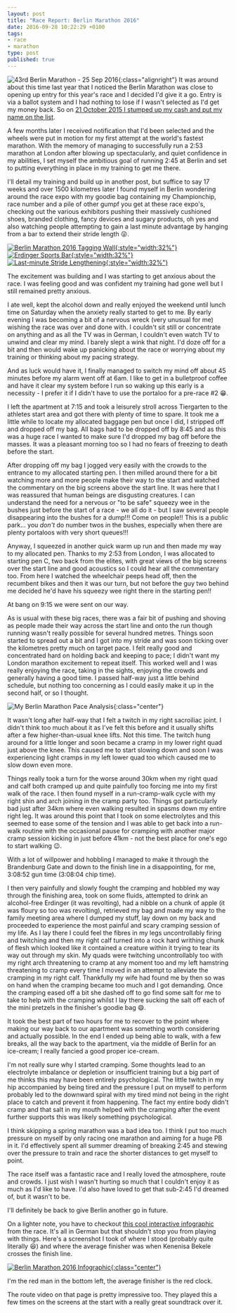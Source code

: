 ```yaml
---
layout: post
title: "Race Report: Berlin Marathon 2016"
date: 2016-09-28 10:22:29 +0100
tags:
- race
- marathon
type: post
published: true
---
```


![43rd Berlin Marathon - 25 Sep 2016](/assets/berlin-marathon-2016-logo.gif){:class="alignright"} It was around about this time last year that I noticed the Berlin Marathon was close to opening up entry for this year's race and I decided I'd give it a go.  Entry is via a ballot system and I had nothing to lose if I wasn't selected as I'd get my money back. So on [21 October 2015 I stumped up my cash and put my name on the list](https://twitter.com/lildude/status/656631881715159040).

A few months later I received notification that I'd been selected and the wheels were put in motion for my first attempt at the world's fastest marathon.  With the memory of managing to successfully run a 2:53 marathon at London after blowing up spectacularly, and quiet confidence in my abilities, I set myself the ambitious goal of running 2:45 at Berlin and set to putting everything in place in my training to get me there.

I'll detail my training and build up in another post, but suffice to say 17 weeks and over 1500 kilometres later I found myself in Berlin wondering around the race expo with my goodie bag containing my Championchip, race number and a pile of other gumpf you get at these race expo's, checking out the various exhibitors pushing their massively cushioned shoes, branded clothing, fancy devices and sugary products, oh yes and also watching people attempting to gain a last minute advantage by hanging from a bar to extend their stride length :stuck_out_tongue_winking_eye:.

[![Berlin Marathon 2016 Tagging Wall](/assets/berlin-marathon-2016-tag-wall.jpg){:style="width:32%"}](https://www.instagram.com/p/BKsnXgHAN5A/) [![Erdinger Sports Bar](/assets/erdinger-sports-bar.jpg){:style="width:32%"}](https://www.instagram.com/p/BKso8CugNug/) [![Last-minute Stride Lengthening](/assets/berlin-marathon-2016-hanging.jpg){:style="width:32%"}](https://www.instagram.com/p/BKsu4gFgJMb/)

The excitement was building and I was starting to get anxious about the race. I was feeling good and was confident my training had gone well but I still remained pretty anxious.

I ate well, kept the alcohol down and really enjoyed the weekend until lunch time on Saturday when the anxiety really started to get to me. By early evening I was becoming a bit of a nervous wreck (very unusual for me) wishing the race was over and done with. I couldn't sit still or concentrate on anything and as all the TV was in German, I couldn't even watch TV to unwind and clear my mind. I barely slept a wink that night.  I'd doze off for a bit and then would wake up panicking about the race or worrying about my training or thinking about my pacing strategy.

And as luck would have it, I finally managed to switch my mind off about 45 minutes before my alarm went off at 6am. I like to get in a bulletproof coffee and have it clear my system before I run so waking up this early is a necessity - I prefer it if I didn't have to use the portaloo for a pre-race #2 :grin:.

I left the apartment at 7:15 and took a leisurely stroll across Tiergarten to the athletes start area and got there with plenty of time to spare. It took me a little while to locate my allocated baggage pen but once I did, I stripped off and dropped off my bag. All bags had to be dropped off by 8:45 and as this was a huge race I wanted to make sure I'd dropped my bag off before the masses.  It was a pleasant morning too so I had no fears of freezing to death before the start.

After dropping off my bag I jogged very easily with the crowds to the entrance to my allocated starting pen. I then milled around there for a bit watching more and more people make their way to the start and watched the commentary on the big screens above the start line. It was here that I was reassured that human beings are disgusting creatures. I can understand the need for a nervous or "to be safe" squeezy wee in the bushes just before the start of a race - we all do it - but I saw several people disappearing into the bushes for a dump!!!  Come on people!!  This is a public park... you _don't_ do number twos in the bushes, especially when there are plenty portaloos with very short queues!!!

Anyway, I squeezed in another quick warm up run and then made my way to my allocated pen. Thanks to my 2:53 from London, I was allocated to starting pen C, two back from the elites, with great views of the big screens over the start line and good acoustics so I could hear all the commentary too.  From here I watched the wheelchair peeps head off, then the recumbent bikes and then it was our turn, but not before the guy two behind me decided he'd have his squeezy wee right there in the starting pen!!

At bang on 9:15 we were sent on our way.

As is usual with these big races, there was a fair bit of pushing and shoving as people made their way across the start line and onto the run though running wasn't really possible for several hundred metres. Things soon started to spread out a bit and I got into my stride and was soon ticking over the kilometres pretty much on target pace.  I felt really good and concentrated hard on holding back and keeping to pace; I didn't want my London marathon excitement to repeat itself. This worked well and I was really enjoying the race, taking in the sights, enjoying the crowds and generally having a good time. I passed half-way just a little behind schedule, but nothing too concerning as I could easily make it up in the second half, or so I thought.

![My Berlin Marathon Pace Analysis](/assets/berlin-marathon-2016-race-analysis.png){:class="center"}

It wasn't long after half-way that I felt a twitch in my right sacroiliac joint. I didn't think too much about it as I've felt this before and it usually shifts after a few higher-than-usual knee lifts. Not this time. The twitch hung around for a little longer and soon became a cramp in my lower right quad just above the knee. This caused me to start slowing down and soon I was experiencing light cramps in my left lower quad too which caused me to slow down even more.

Things really took a turn for the worse around 30km when my right quad and calf both cramped up and quite painfully too forcing me into my first walk of the race. I then found myself in a run-cramp-walk cycle with my right shin and arch joining in the cramp party too.  Things got particularly bad just after 34km where even walking resulted in spasms down my entire right leg.  It was around this point that I took on some electrolytes and this seemed to ease some of the tension and I was able to get back into a run-walk routine with the occasional pause for cramping with another major cramp session kicking in just before 41km - not the best place for one's ego to start walking :wink:.

With a lot of willpower and hobbling I managed to make it through the Brandenburg Gate and down to the finish line in a disappointing, for me, 3:08:52 gun time (3:08:04 chip time).

I then very painfully and slowly fought the cramping and hobbled my way through the finishing area, took on some fluids, attempted to drink an alcohol-free Erdinger (it was revolting), had a nibble on a chunk of apple (it was floury so too was revolting), retrieved my bag and made my way to the family meeting area where I dumped my stuff, lay down on my back and proceeded to experience the most painful and scary cramping session of my life.  As I lay there I could feel the fibres in my legs uncontrollably firing and twitching and then my right calf turned into a rock hard writhing chunk of flesh which looked like it contained a creature within it trying to tear its way out through my skin.  My quads were twitching uncontrollably too with my right arch threatening to cramp at any moment too and my left hamstring threatening to cramp every time I moved in an attempt to alleviate the cramping in my right calf. Thankfully my wife had found me by then so was on hand when the cramping became too much and I got demanding. Once the cramping eased off a bit she dashed off to go find some salt for me to take to help with the cramping whilst I lay there sucking the salt off each of the mini pretzels in the finisher's goodie bag :smile:.

It took the best part of two hours for me to recover to the point where making our way back to our apartment was something worth considering and actually possible. In the end I ended up being able to walk, with a few breaks, all the way back to the apartment, via the middle of Berlin for an ice-cream; I really fancied a good proper ice-cream.

I'm not really sure why I started cramping. Some thoughts lead to an electrolyte imbalance or depletion or insufficient training but a big part of me thinks this may have been entirely psychological. The little twitch in my hip accompanied by being tired and the pressure I put on myself to perform probably led to the downward spiral with my tired mind not being in the right place to catch and prevent it from happening.  The fact my entire body didn't cramp and that salt in my mouth helped with the cramping after the event further supports this was likely something psychological.

I think skipping a spring marathon was a bad idea too. I think I put too much pressure on myself by only racing one marathon and aiming for a huge PB in it. I'd effectively spent all summer dreaming of breaking 2:45 and stewing over the pressure to train and race the shorter distances to get myself to point.

The race itself was a fantastic race and I really loved the atmosphere, route and crowds. I just wish I wasn't hurting so much that I couldn't enjoy it as much as I'd like to have.  I'd also have loved to get that sub-2:45 I'd dreamed of, but it wasn't to be.

I'll definitely be back to give Berlin another go in future.

On a lighter note, you have to checkout [this cool interactive infographic](http://interaktiv.morgenpost.de/berlin-marathon-2016/) from the race. It's all in German but that shouldn't stop you from playing with things.  Here's a screenshot I took of where I stood (probably quite literally :laughing:) and where the average finisher was when Kenenisa Bekele crosses the finish line.

[![Berlin Marathon 2016 Infographic](/assets/berlin-marathon-info-graphic.png){:class="center"}](http://interaktiv.morgenpost.de/berlin-marathon-2016/)

I'm the red man in the bottom left, the average finisher is the red clock.

The route video on that page is pretty impressive too. They played this a few times on the screens at the start with a really great soundtrack over it.
